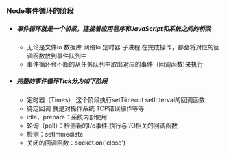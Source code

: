 ### Node事件循环的阶段

- ##### 事件循环就是一个桥梁，连接着应用程序和JavaScript和系统之间的桥梁
  
  - 无论是文件Io 数据库 网络Io 定时器 子进程 在完成操作，都会将对应的回调函数放到事件队列中
  - 事件循环会不断的从任务队列中取出对应的事件（回调函数)来执行
  
  
  
- ##### 完整的事件循环Tick分为如下阶段
  
  - 定时器（Times） 这个阶段执行setTimeout setInterval的回调函数
  - 待定回调 就是对操作系统 TCP错误操作等等
  - idle，prepare：系统内部使用
  - 轮询（poll）：检测新的I/o事件,执行与I/O相关的回调函数
  - 检测：setImmediate 
  - 关闭的回调函数：socket.on('close')